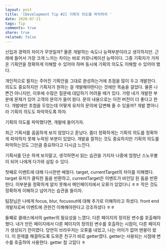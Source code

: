 ```yaml
---
layout: post
title: '[Development Tip #2] 기획의 의도를 파악하라 '
date: 2020-07-21
tags: Tip
comments: true
share: true
related: false
---
```


신입과 경력의 차이가 무엇일까? 물론 개발하는 속도나 능력부분이라고 생각하지만.
근래에 들어서 가장 크게 느끼는 차이는 바로 커뮤니케이션 능력이다. 
그중 기획자가 가져온 기획안을 정확하게 이해할 수 있어야 하며
동시에 기획의 의도도 이해할 수 있어야 했다. 

개인적으로 필자는 주어진 기획안을 그대로 완성하는거에 초점을 많이 두고 개발한다. 
의도도 중요하지만 기획자가 원하는 걸 개발해야한다는 것에만 목숨을 걸었다. 
물론 나쁜건 아니지만, 이후에 수많은 질문에 대답하기 어려울 때가 있다.
가령 내가 개발한 부분에 문제가 있어 고객의 문의가 들어 왔다.
문의 내용으로는 이전 버전이 더 좋다고 한다. 개발에만 초첨을 두었는데 
어떻게 유저의 문의에 답변해 줄 수 있을까? 개발 뿐아니라 기획의 의도도 파악하도록 하자.

기획의 의도를 파악했다면, 개발에 들어가자. 

최근 기획서를 꼼꼼하게 보지 않았다고 혼났다. 좀더 정확하게는 기획의 의도를 정확하게 파악하지 
못해 누락된 부분이 있었다. 개발을 잘하는 것도 중요하지만 기획의 의도를 파악하는것도 
그만큼 중요하다고 다시금 느낀다.

기획서를 단순 하게 보지말고, 생각하면서 읽는 습관을 가지자
나중에 엄청난 스노우볼이 되어 나에게 다가와 삼킬 수 있다.



 첫째로 이벤트에 대해 다시한번 배웠다. target, currentTarget의 차이를 이해했다. 
target 유저가 클릭한 돔을 반환하고, currentTarget은 이벤트가 바인딩 된 돔을 반환한다.
이부분을 정확하게 알지 못해서 메인페이지에서 오류가 있었다니 ㅎㅎ
작은 것도 정확하게 이해하고 넘어가는 습관을 들이자. 

팀장님은 나에게 focus, blur, focusout에 대해 추가로 이해하라고 하셨다.
front end 개발자로써 이벤트에 관한건 이해해야한다고 강조하셨다 ㅎㅎ

 둘째로 클래스에서의 getter의 필요성을 느꼈다. 다른 페이지의 정의된 변수를 호출해야 했다. 
내가 만든 페이지에서 다른 페이지의 정의된 변수를 호출하는 시점이, 다른 페이지가 생성되기 전이였다.
당연히 브라우저는 오류를 내었고, 나는 어이가 없어 맨붕이 왔다. 이 문제를 해결하도록 도와준 친구가 
바로 getter였다. getter는 사용되는 시점에 변수를 호출하여 사용한다. getter 참 고맙다 ㅎ